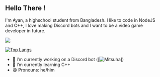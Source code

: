 
## Hello There !

I'm Ayan, a highschool student from Bangladesh. I like to code in NodeJS and C++, I love making Discord bots and I want to be a video game developer in future.

![](https://github-readme-stats.vercel.app/api?username=theRealAyan&show_icons=true&theme=radical)

[![Top Langs](https://github-readme-stats.vercel.app/api/top-langs/?username=theRealAyan)](https://github.com/theRealAyan/github-readme-stats)

- 🔭 I’m currently working on a Discord bot ([![Mitsuha](https://github.com/theRealAyan/mitsuha-project)])
- 🌱 I’m currently learning C++
- 😄 Pronouns: he/him
